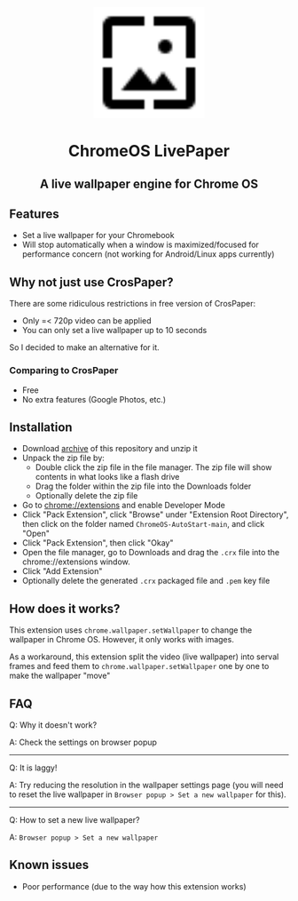 <p align="center">
  <img src="/icon.svg" height="200" alt="logo" />
</p>
<h1 align="center">ChromeOS LivePaper</h1>
<h2 align="center">A live wallpaper engine for Chrome OS</h2>

## Features
- Set a live wallpaper for your Chromebook
- Will stop automatically when a window is maximized/focused for performance concern (not working for Android/Linux apps currently)

## Why not just use CrosPaper?
There are some ridiculous restrictions in free version of CrosPaper:
- Only =< 720p video can be applied
- You can only set a live wallpaper up to 10 seconds

So I decided to make an alternative for it.

### Comparing to CrosPaper
- Free
- No extra features (Google Photos, etc.)

## Installation

- Download [archive](https://github.com/supechicken/ChromeOS-LivePaper/archive/refs/heads/main.zip) of this repository and unzip it
- Unpack the zip file by:
  - Double click the zip file in the file manager. The zip file will show contents in what looks like a flash drive
  - Drag the folder within the zip file into the Downloads folder
  - Optionally delete the zip file
- Go to [chrome://extensions](chrome://extensions) and enable Developer Mode
- Click "Pack Extension", click "Browse" under "Extension Root Directory", then click on the folder named `ChromeOS-AutoStart-main`, and click "Open"
- Click "Pack Extension", then click "Okay"
- Open the file manager, go to Downloads and drag the `.crx` file into the chrome://extensions window.
- Click "Add Extension"
- Optionally delete the generated `.crx` packaged file and `.pem` key file

## How does it works?

This extension uses `chrome.wallpaper.setWallpaper` to change the wallpaper in Chrome OS. However, it only works with images.

As a workaround, this extension split the video (live wallpaper) into serval frames and feed them to `chrome.wallpaper.setWallpaper` one by one to make the wallpaper "move"

## FAQ
Q: Why it doesn't work?

A: Check the settings on browser popup

---

Q: It is laggy!

A: Try reducing the resolution in the wallpaper settings page (you will need to reset the live wallpaper in `Browser popup > Set a new wallpaper` for this).

---

Q: How to set a new live wallpaper?

A: `Browser popup > Set a new wallpaper`

## Known issues
- Poor performance (due to the way how this extension works)
